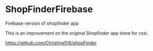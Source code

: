 # ShopFinderFirebase
Firebase version of shopfinder app

This is an improvement on the original Shopfinder app done for cssi.

https://github.com/Christine516/shopFinder
